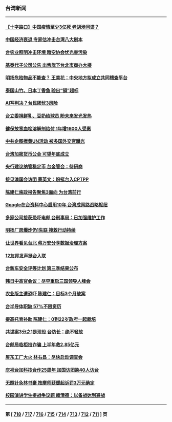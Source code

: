 ### 台湾新闻
---
#### [【十字路口】中国疫情至少3亿死 老胡涉间谍？](../../pages/ncid1349361/n14081722.md) 
#### [中国经济衰退 专家估冲击台湾八大剧本](../../pages/ncid1349361/n14081697.md) 
#### [台农业照明冲击环境 暗空协会忧光害污染](../../pages/ncid1349361/n14081727.md) 
#### [基泰代子公司公告 出售旗下台北市商办大楼](../../pages/ncid1349361/n14081724.md) 
#### [明扬危险物品不能查？ 王美花：中央地方拟成立共同稽查平台](../../pages/ncid1349361/n14081729.md) 
#### [泰国山竹、日本丁香鱼 验出“镉”超标](../../pages/ncid1349361/n14081731.md) 
#### [AI写判决？台民团忧3风险](../../pages/ncid1349361/n14081730.md) 
#### [台立委捐鲜乳、豆奶给球员 盼未来发光发热](../../pages/ncid1349361/n14081734.md) 
#### [健保放宽血栓溶解剂给付 1年增1600人受惠](../../pages/ncid1349361/n14081736.md) 
#### [中共企图搅黄UN活动 被多国外交官曝光](../../pages/ncid1349361/n14081668.md) 
#### [台湾加密货币公会 可望年底成立](../../pages/ncid1349361/n14081682.md) 
#### [央行建议纳管稳定币 台金管会：待研商](../../pages/ncid1349361/n14081658.md) 
#### [接见澳国会访团 蔡英文：盼挺台入CPTPP](../../pages/ncid1349361/n14081659.md) 
#### [陈建仁施政报告聚焦3面向 为台湾前行](../../pages/ncid1349361/n14081619.md) 
#### [Google在台资料中心启用10年 台湾成网路战略枢纽](../../pages/ncid1349361/n14081636.md) 
#### [多家公司接获恐吓电邮 台刑事局：已加强维护工作](../../pages/ncid1349361/n14081635.md) 
#### [明扬厂房爆炸仍1失联 搜救行动持续](../../pages/ncid1349361/n14081639.md) 
#### [让世界看见台北 蒋万安分享数据治理方案](../../pages/ncid1349361/n14081637.md) 
#### [12友邦发声挺台入联](../../pages/ncid1349361/n14081626.md) 
#### [台新车安全评等计划 第三季结果公布](../../pages/ncid1349361/n14081536.md) 
#### [韩日中高官会议：尽早重启三国领导人峰会](../../pages/ncid1349361/n14081616.md) 
#### [农业版主遭恐吓 陈建仁：目标3个月破案](../../pages/ncid1349361/n14081624.md) 
#### [台半导体职缺 57%不限资历](../../pages/ncid1349361/n14081627.md) 
#### [提高托育补助 陈建仁：0到22岁政府一起栽培](../../pages/ncid1349361/n14081603.md) 
#### [共谍案3分之1是现役 台防长：绝不轻放](../../pages/ncid1349361/n14081553.md) 
#### [台邮局临柜挡诈骗 上半年救2.85亿元](../../pages/ncid1349361/n14081613.md) 
#### [屏东工厂大火 林右昌：尽快启动调查会](../../pages/ncid1349361/n14081606.md) 
#### [庆祝台加科技合作25周年 加国访团逾40人访台](../../pages/ncid1349361/n14081461.md) 
#### [无照针灸林书豪 按摩师获缓起诉罚3万元确定](../../pages/ncid1349361/n14081516.md) 
#### [校园演讲学生提战争议题 赖清德：以备战达到避战](../../pages/ncid1349361/n14081462.md) 

---
#### 第 [ [718](./718.md) / [717](./717.md) / [716](./716.md) / [715](./715.md) / [714](./714.md) / [713](./713.md) / [712](./712.md) / [711](./711.md) ] 页
